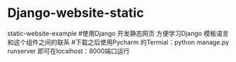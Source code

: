 # Django-website-static
static-website-example
#使用Django 开发静态网页 方便学习Django 模板语言和这个组件之间的联系
#下载之后使用Pycharm 的Termial：python manage.py runserver 即可在localhost：8000端口运行

